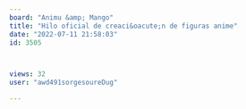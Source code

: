 ```yaml
---
board: "Animu &amp; Mango"
title: "Hilo oficial de creaci&oacute;n de figuras anime"
date: "2022-07-11 21:58:03"
id: 3505



views: 32
user: "awd491sorgesoureDug"

---
```

